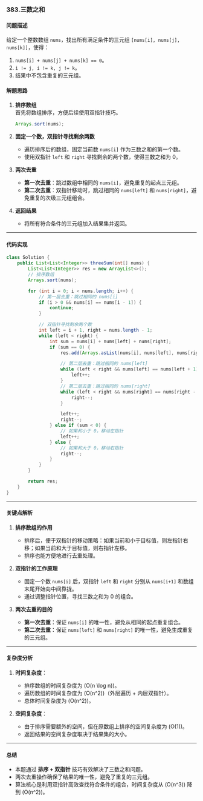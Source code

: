 

### 383.三数之和

#### **问题描述**
给定一个整数数组 `nums`，找出所有满足条件的三元组 `[nums[i], nums[j], nums[k]]`，使得：
1. `nums[i] + nums[j] + nums[k] == 0`。
2. `i != j, i != k, j != k`。
3. 结果中不包含重复的三元组。

#### **解题思路**
1. **排序数组**  
   首先将数组排序，方便后续使用双指针技巧。
   
   ```java
   Arrays.sort(nums);
   ```
   
2. **固定一个数，双指针寻找剩余两数**  
  
   - 遍历排序后的数组，固定当前数 `nums[i]` 作为三数之和的第一个数。
   - 使用双指针 `left` 和 `right` 寻找剩余的两个数，使得三数之和为 0。
   
3. **两次去重**  
   - **第一次去重**：跳过数组中相同的 `nums[i]`，避免重复的起点三元组。
   - **第二次去重**：双指针移动时，跳过相同的 `nums[left]` 和 `nums[right]`，避免重复的次级三元组组合。

4. **返回结果**  
   - 将所有符合条件的三元组加入结果集并返回。

---

#### **代码实现**
```java
class Solution {
    public List<List<Integer>> threeSum(int[] nums) {
        List<List<Integer>> res = new ArrayList<>();
        // 排序数组
        Arrays.sort(nums);

        for (int i = 0; i < nums.length; i++) {
            // 第一层去重：跳过相同的 nums[i]
            if (i > 0 && nums[i] == nums[i - 1]) {
                continue;
            }

            // 双指针寻找剩余两个数
            int left = i + 1, right = nums.length - 1;
            while (left < right) {
                int sum = nums[i] + nums[left] + nums[right];
                if (sum == 0) {
                    res.add(Arrays.asList(nums[i], nums[left], nums[right]));

                    // 第二层去重：跳过相同的 nums[left]
                    while (left < right && nums[left] == nums[left + 1]) {
                        left++;
                    }
                    // 第二层去重：跳过相同的 nums[right]
                    while (left < right && nums[right] == nums[right - 1]) {
                        right--;
                    }

                    left++;
                    right--;
                } else if (sum < 0) {
                    // 如果和小于 0，移动左指针
                    left++;
                } else {
                    // 如果和大于 0，移动右指针
                    right--;
                }
            }
        }

        return res;
    }
}
```

---

#### **关键点解析**

1. **排序数组的作用**  
   - 排序后，便于双指针的移动策略：如果当前和小于目标值，则左指针右移；如果当前和大于目标值，则右指针左移。
   - 排序也能方便地进行去重处理。

2. **双指针的工作原理**  
   - 固定一个数 `nums[i]` 后，双指针 `left` 和 `right` 分别从 `nums[i+1]` 和数组末尾开始向中间靠拢。
   - 通过调整指针位置，寻找三数之和为 0 的组合。

3. **两次去重的目的**  
   - **第一次去重**：保证 `nums[i]` 的唯一性，避免从相同的起点重复组合。
   - **第二次去重**：保证 `nums[left]` 和 `nums[right]` 的唯一性，避免生成重复的三元组。

---

#### **复杂度分析**
1. **时间复杂度**：
   - 排序数组的时间复杂度为 \(O(n \log n)\)。
   - 遍历数组的时间复杂度为 \(O(n^2)\)（外层遍历 + 内层双指针）。
   - 总体时间复杂度为 \(O(n^2)\)。

2. **空间复杂度**：
   - 由于排序需要额外的空间，但在原数组上排序的空间复杂度为 \(O(1)\)。
   - 返回结果的空间复杂度取决于结果集的大小。

---

#### **总结**
- 本题通过 **排序 + 双指针** 技巧有效解决了三数之和问题。
- 两次去重操作确保了结果的唯一性，避免了重复的三元组。
- 算法核心是利用双指针高效查找符合条件的组合，时间复杂度从 \(O(n^3)\) 降到 \(O(n^2)\)。